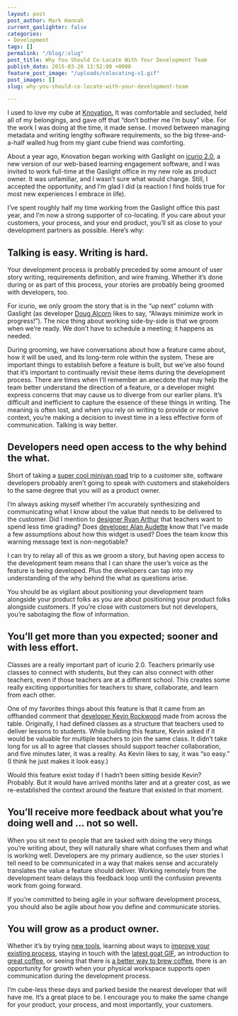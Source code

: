 ```yaml
---
layout: post
post_author: Mark Hannah
current_gaslighter: false
categories:
- Development
tags: []
permalink: "/blog/:slug"
post_title: Why You Should Co-Locate With Your Development Team
publish_date: 2015-03-26 13:52:00 +0000
feature_post_image: "/uploads/colocating-v1.gif"
post_images: []
slug: why-you-should-co-locate-with-your-development-team

---
```

I used to love my cube at [Knovation.]( http://www.knovationlearning.com/) It was comfortable and secluded, held all of my belongings, and gave off that “don’t bother me I’m busy” vibe. For the work I was doing at the time, it made sense. I moved between managing metadata and writing lengthy software requirements, so the big three-and-a-half walled hug from my giant cube friend was comforting.
 
About a year ago, Knovation began working with Gaslight on [icurio 2.0](https://teamgaslight.com/work/knovation), a new version of our web-based learning engagement software, and I was invited to work full-time at the Gaslight office in my new role as product owner. It was unfamiliar, and I wasn’t sure what would change. Still, I accepted the opportunity, and I’m glad I did (a reaction I find holds true for most new experiences I embrace in life).  
 
I’ve spent roughly half my time working from the Gaslight office this past year, and I’m now a strong supporter of co-locating. If you care about your customers, your process, and your end product, you’ll sit as close to your development partners as possible. Here’s why:
 
## Talking is easy. Writing is hard.
Your development process is probably preceded by some amount of user story writing, requirements definition, and wire framing. Whether it’s done during or as part of this process, your stories are probably being groomed with developers, too.

For icurio, we only groom the story that is in the “up next” column with Gaslight (as developer [Doug Alcorn](https://teamgaslight.com/people/doug-alcorn) likes to say, “Always minimize work in progress!”). The nice thing about working side-by-side is that we groom when we’re ready. We don’t have to schedule a meeting; it happens as needed.

During grooming, we have conversations about how a feature came about, how it will be used, and its long-term role within the system. These are important things to establish before a feature is built, but we’ve also found that it’s important to continually revisit these items during the development process. There are times when I’ll remember an anecdote that may help the team better understand the direction of a feature, or a developer might express concerns that may cause us to diverge from our earlier plans.
It’s difficult and inefficient to capture the essence of these things in writing. The meaning is often lost, and when you rely on writing to provide or receive context, you’re making a decision to invest time in a less effective form of communication. Talking is way better.

## Developers need open access to the why behind the what.
Short of taking a [super cool minivan road](https://teamgaslight.com/blog/5-reasons-you-need-to-watch-real-people-use-your-app) trip to a customer site, software developers probably aren’t going to speak with customers and stakeholders to the same degree that you will as a product owner.

I’m always asking myself whether I’m accurately synthesizing and communicating what I know about the value that needs to be delivered to the customer. Did I mention to [designer Ryan Arthur](https://teamgaslight.com/people/ryan-arthur) that teachers want to spend less time grading? Does [developer Alan Audette](https://teamgaslight.com/people/alan-audette) know that I’ve made a few assumptions about how this widget is used? Does the team know this warning message text is non-negotiable?

I can try to relay all of this as we groom a story, but having open access to the development team means that I can share the user’s voice as the feature is being developed. Plus the developers can tap into my understanding of the why behind the what as questions arise.

You should be as vigilant about positioning your development team alongside your product folks as you are about positioning your product folks alongside customers. If you’re close with customers but not developers, you’re sabotaging the flow of information.

## You’ll get more than you expected; sooner and with less effort.
Classes are a really important part of icurio 2.0. Teachers primarily use classes to connect with students, but they can also connect with other teachers, even if those teachers are at a different school. This creates some really exciting opportunities for teachers to share, collaborate, and learn from each other.

One of my favorites things about this feature is that it came from an offhanded comment that [developer Kevin Rockwood]( https://teamgaslight.com/people/kevin-rockwood) made from across the table. Originally, I had defined classes as a structure that teachers used to deliver lessons to students. While building this feature, Kevin asked if it would be valuable for multiple teachers to join the same class. It didn’t take long for us all to agree that classes should support teacher collaboration, and five minutes later, it was a reality. As Kevin likes to say, it was “so easy.” (I think he just makes it look easy.)

Would this feature exist today if I hadn’t been sitting beside Kevin? Probably. But it would have arrived months later and at a greater cost, as we re-established the context around the feature that existed in that moment.
 
## You’ll receive more feedback about what you’re doing well and … not so well. 
When you sit next to people that are tasked with doing the very things you’re writing about, they will naturally share what confuses them and what is working well. Developers are my primary audience, so the user stories I tell need to be communicated in a way that makes sense and accurately translates the value a feature should deliver. Working remotely from the development team delays this feedback loop until the confusion prevents work from going forward.

If you’re committed to being agile in your software development process, you should also be agile about how you define and communicate stories.

## You will grow as a product owner.
Whether it’s by trying [new tools](https://teamgaslight.com/blog/beyond-pivotal-tracker-managing-software-projects-with-trello), learning about ways to [improve your existing process](http://jpattonassociates.com/the-new-backlog/), staying in touch with the [latest goat GIF](http://www.pleated-jeans.com/wp-content/uploads/2014/07/tumblr_n8ob7dM8Vp1qdlh1io1_500.gif), an introduction to [great coffee](http://www.deeperrootscoffee.com/), or seeing that there is [a better way to brew coffee](http://aerobie.com/products/aeropress.htm), there is an opportunity for growth when your physical workspace supports open communication during the development process.

I’m cube-less these days and parked beside the nearest developer that will have me. It’s a great place to be. I encourage you to make the same change for your product, your process, and most importantly, your customers.
